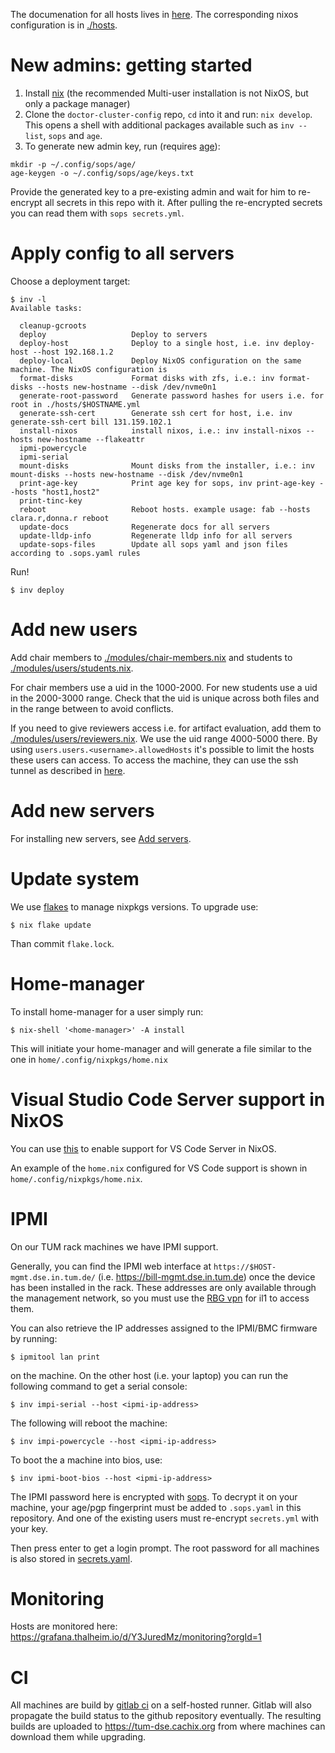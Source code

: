 The documenation for all hosts lives in [here](docs/hosts). 
The corresponding nixos configuration is in [./hosts](./hosts). 

# New admins: getting started

1. Install [nix](https://nixos.org/download.html#download-nix) (the recommended Multi-user installation is not NixOS, but only a package manager)
2. Clone the `doctor-cluster-config` repo, `cd` into it and run: `nix develop`. This opens a shell with additional packages available such as `inv --list`, `sops` and `age`.
3. To generate new admin key, run (requires [age](https://github.com/FiloSottile/age)):
```
mkdir -p ~/.config/sops/age/
age-keygen -o ~/.config/sops/age/keys.txt
```
Provide the generated key to a pre-existing admin and wait for him to re-encrypt all secrets in this repo with it. After pulling the re-encrypted secrets you can read them with `sops secrets.yml`.


# Apply config to all servers

Choose a deployment target:


``` console
$ inv -l
Available tasks:

  cleanup-gcroots
  deploy                   Deploy to servers
  deploy-host              Deploy to a single host, i.e. inv deploy-host --host 192.168.1.2
  deploy-local             Deploy NixOS configuration on the same machine. The NixOS configuration is
  format-disks             Format disks with zfs, i.e.: inv format-disks --hosts new-hostname --disk /dev/nvme0n1
  generate-root-password   Generate password hashes for users i.e. for root in ./hosts/$HOSTNAME.yml
  generate-ssh-cert        Generate ssh cert for host, i.e. inv generate-ssh-cert bill 131.159.102.1
  install-nixos            install nixos, i.e.: inv install-nixos --hosts new-hostname --flakeattr
  ipmi-powercycle
  ipmi-serial
  mount-disks              Mount disks from the installer, i.e.: inv mount-disks --hosts new-hostname --disk /dev/nvme0n1
  print-age-key            Print age key for sops, inv print-age-key --hosts "host1,host2"
  print-tinc-key
  reboot                   Reboot hosts. example usage: fab --hosts clara.r,donna.r reboot
  update-docs              Regenerate docs for all servers
  update-lldp-info         Regenerate lldp info for all servers
  update-sops-files        Update all sops yaml and json files according to .sops.yaml rules
```

Run!

``` console
$ inv deploy
```

# Add new users

Add chair members to [./modules/chair-members.nix](./modules/users/chair-members.nix) and students to [./modules/users/students.nix](./modules/users/students.nix).

For chair members use a uid in the 1000-2000. For new students use a uid in the
2000-3000 range. Check that the uid is unique across both files and in the
range between to avoid conflicts.

If you need to give reviewers access i.e. for artifact evaluation, add them to
[./modules/users/reviewers.nix](./modules/users/reviewers.nix).  We use the
uid range 4000-5000 there. By using `users.users.<username>.allowedHosts` it's
possible to limit the hosts these users can access. To access the machine, they
can use the ssh tunnel as described in
[here](./docs/hosts#accessing-the-server).

# Add new servers

For installing new servers, see [Add servers](docs/ADD_SERVER.md).

# Update system

We use [flakes](https://nixos.wiki/wiki/Flakes) to manage 
nixpkgs versions. To upgrade use:

``` console
$ nix flake update
```

Than commit `flake.lock`.

# Home-manager

To install home-manager for a user simply run:

``` console
$ nix-shell '<home-manager>' -A install
```

This will initiate your home-manager and will generate a file similar to the one in ```home/.config/nixpkgs/home.nix```

# Visual Studio Code Server support in NixOS

You can use [this](https://github.com/msteen/nixos-vscode-server) to enable support for VS Code Server in NixOS.

An example of the ```home.nix``` configured for VS Code support is shown in ```home/.config/nixpkgs/home.nix```.


# IPMI

On our TUM rack machines we have IPMI support.

Generally, you can find the IPMI web interface at
`https://$HOST-mgmt.dse.in.tum.de/` (i.e. https://bill-mgmt.dse.in.tum.de)
once the device has been installed in the rack.  These addresses are only
available through the management network, so you must use the [RBG
vpn](https://vpn.rbg.tum.de/) for il1 to access them.

You can also retrieve the IP addresses assigned to the IPMI/BMC firmware by
running:

```console
$ ipmitool lan print
```

on the machine. On the other host (i.e. your laptop) you can run the following command to get a serial console:

```console
$ inv impi-serial --host <ipmi-ip-address>
```

The following will reboot the machine:

```console
$ inv impi-powercycle --host <ipmi-ip-address>
```

To boot the a machine into bios, use:

```console
$ inv ipmi-boot-bios --host <ipmi-ip-address>
```

The IPMI password here is encrypted with
[sops](https://github.com/mozilla/sops). To decrypt it on your machine, your
age/pgp fingerprint must be added to `.sops.yaml` in this repository. And one of
the existing users must re-encrypt `secrets.yml` with your key. 

Then press enter to get a login prompt. The root password for all machines is
also stored in [secrets.yaml]().

# Monitoring

Hosts are monitored here: https://grafana.thalheim.io/d/Y3JuredMz/monitoring?orgId=1

# CI

All machines are build by [gitlab ci](https://gitlab.com/TUM-DSE/doctor-cluster-config/-/pipelines) on a
self-hosted runner. Gitlab will also propagate the build status to the github repository eventually. 
The resulting builds are uploaded to https://tum-dse.cachix.org from where
machines can download them while upgrading.


